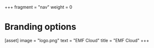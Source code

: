 +++
fragment = "nav"
weight = 0

# Branding options
[asset]
  image = "logo.png"
  text = "EMF Cloud"
  title = "EMF Cloud"
+++
